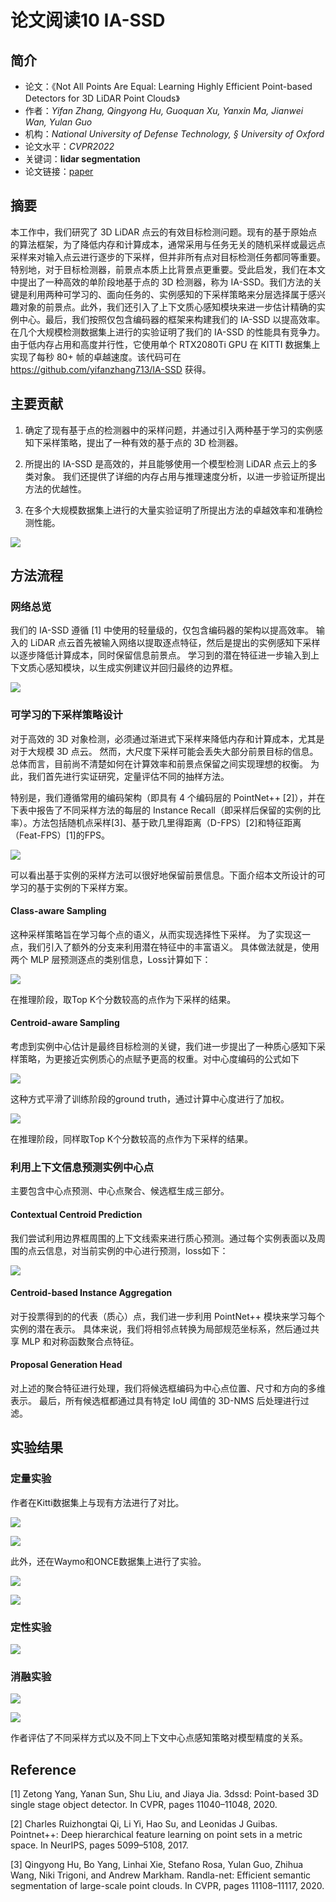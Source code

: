 # 论文阅读10 IA-SSD





<!--more-->

## 简介

-   论文：《Not All Points Are Equal: Learning Highly Efficient Point-based Detectors for 3D LiDAR Point Clouds》
-   作者：_Yifan Zhang, Qingyong Hu, Guoquan Xu, Yanxin Ma, Jianwei Wan, Yulan Guo_
-   机构：_National University of Defense Technology, § University of Oxford_
-   论文水平：_CVPR2022_
-   关键词：**lidar segmentation**
-   论文链接：[paper](https://arxiv.org/pdf/2203.11139v1.pdf) 

## 摘要

本工作中，我们研究了 3D LiDAR 点云的有效目标检测问题。现有的基于原始点的算法框架，为了降低内存和计算成本，通常采用与任务无关的随机采样或最远点采样来对输入点云进行逐步的下采样，但并非所有点对目标检测任务都同等重要。特别地，对于目标检测器，前景点本质上比背景点更重要。受此启发，我们在本文中提出了一种高效的单阶段地基于点的 3D 检测器，称为 IA-SSD。我们方法的关键是利用两种可学习的、面向任务的、实例感知的下采样策略来分层选择属于感兴趣对象的前景点。此外，我们还引入了上下文质心感知模块来进一步估计精确的实例中心。最后，我们按照仅包含编码器的框架来构建我们的 IA-SSD 以提高效率。在几个大规模检测数据集上进行的实验证明了我们的 IA-SSD 的性能具有竞争力。由于低内存占用和高度并行性，它使用单个 RTX2080Ti GPU 在 KITTI 数据集上实现了每秒 80+ 帧的卓越速度。该代码可在 https://github.com/yifanzhang713/IA-SSD 获得。


## 主要贡献

1.  确定了现有基于点的检测器中的采样问题，并通过引入两种基于学习的实例感知下采样策略，提出了一种有效的基于点的 3D 检测器。
    
2.  所提出的 IA-SSD 是高效的，并且能够使用一个模型检测 LiDAR 点云上的多类对象。 我们还提供了详细的内存占用与推理速度分析，以进一步验证所提出方法的优越性。
    
3.  在多个大规模数据集上进行的大量实验证明了所提出方法的卓越效率和准确检测性能。

![](https://pictures-1309138036.cos.ap-nanjing.myqcloud.com/img/1.jpg)

## 方法流程

### 网络总览

我们的 IA-SSD 遵循 [1] 中使用的轻量级的，仅包含编码器的架构以提高效率。 输入的 LiDAR 点云首先被输入网络以提取逐点特征，然后是提出的实例感知下采样以逐步降低计算成本，同时保留信息前景点。 学习到的潜在特征进一步输入到上下文质心感知模块，以生成实例建议并回归最终的边界框。

![](https://pictures-1309138036.cos.ap-nanjing.myqcloud.com/img/Snipaste_2022-03-26_14-31-59.jpg)

### 可学习的下采样策略设计

对于高效的 3D 对象检测，必须通过渐进式下采样来降低内存和计算成本，尤其是对于大规模 3D 点云。 然而，大尺度下采样可能会丢失大部分前景目标的信息。 总体而言，目前尚不清楚如何在计算效率和前景点保留之间实现理想的权衡。 为此，我们首先进行实证研究，定量评估不同的抽样方法。

特别是，我们遵循常用的编码架构（即具有 4 个编码层的 PointNet++ [2]），并在下表中报告了不同采样方法的每层的 Instance Recall（即采样后保留的实例的比率）。方法包括随机点采样[3]、基于欧几里得距离（D-FPS）[2]和特征距离（Feat-FPS）[1]的FPS。

![](https://pictures-1309138036.cos.ap-nanjing.myqcloud.com/img/Snipaste_2022-03-26_14-33-02.jpg)

可以看出基于实例的采样方法可以很好地保留前景信息。下面介绍本文所设计的可学习的基于实例的下采样方案。

#### Class-aware Sampling

这种采样策略旨在学习每个点的语义，从而实现选择性下采样。 为了实现这一点，我们引入了额外的分支来利用潜在特征中的丰富语义。 具体做法就是，使用两个 MLP 层预测逐点的类别信息，Loss计算如下：

![](https://pictures-1309138036.cos.ap-nanjing.myqcloud.com/img/Snipaste_2022-03-26_14-32-14.jpg)

在推理阶段，取Top K个分数较高的点作为下采样的结果。

#### Centroid-aware Sampling

考虑到实例中心估计是最终目标检测的关键，我们进一步提出了一种质心感知下采样策略，为更接近实例质心的点赋予更高的权重。对中心度编码的公式如下

![](https://pictures-1309138036.cos.ap-nanjing.myqcloud.com/img/Snipaste_2022-03-26_14-32-44.jpg)

这种方式平滑了训练阶段的ground truth，通过计算中心度进行了加权。

![](https://pictures-1309138036.cos.ap-nanjing.myqcloud.com/img/Snipaste_2022-03-26_14-32-26.jpg)

在推理阶段，同样取Top K个分数较高的点作为下采样的结果。

### 利用上下文信息预测实例中心点

主要包含中心点预测、中心点聚合、候选框生成三部分。

#### Contextual Centroid Prediction

我们尝试利用边界框周围的上下文线索来进行质心预测。通过每个实例表面以及周围的点云信息，对当前实例的中心进行预测，loss如下：

![](https://pictures-1309138036.cos.ap-nanjing.myqcloud.com/img/Snipaste_2022-03-26_15-04-14.jpg)

#### Centroid-based Instance Aggregation

对于投票得到的的代表（质心）点，我们进一步利用 PointNet++ 模块来学习每个实例的潜在表示。 具体来说，我们将相邻点转换为局部规范坐标系，然后通过共享 MLP 和对称函数聚合点特征。

#### Proposal Generation Head

对上述的聚合特征进行处理，我们将候选框编码为中心点位置、尺寸和方向的多维表示。 最后，所有候选框都通过具有特定 IoU 阈值的 3D-NMS 后处理进行过滤。

## 实验结果

### 定量实验

作者在Kitti数据集上与现有方法进行了对比。

![](https://pictures-1309138036.cos.ap-nanjing.myqcloud.com/img/Snipaste_2022-03-26_14-33-33.jpg)

![](https://pictures-1309138036.cos.ap-nanjing.myqcloud.com/img/Snipaste_2022-03-26_14-34-02.jpg)

此外，还在Waymo和ONCE数据集上进行了实验。

![](https://pictures-1309138036.cos.ap-nanjing.myqcloud.com/img/Snipaste_2022-03-26_14-34-13.jpg)

![](https://pictures-1309138036.cos.ap-nanjing.myqcloud.com/img/Snipaste_2022-03-26_14-34-13.jpg)

### 定性实验

![](https://pictures-1309138036.cos.ap-nanjing.myqcloud.com/img/Snipaste_2022-03-26_14-34-32.jpg)

### 消融实验

![](https://pictures-1309138036.cos.ap-nanjing.myqcloud.com/img/Snipaste_2022-03-26_14-34-46.jpg)

![](https://pictures-1309138036.cos.ap-nanjing.myqcloud.com/img/Snipaste_2022-03-26_14-34-46.jpg)

作者评估了不同采样方式以及不同上下文中心点感知策略对模型精度的关系。

## Reference

[1] Zetong Yang, Yanan Sun, Shu Liu, and Jiaya Jia. 3dssd: Point-based 3D single stage object detector. In CVPR, pages 11040–11048, 2020.

[2] Charles Ruizhongtai Qi, Li Yi, Hao Su, and Leonidas J Guibas. Pointnet++: Deep hierarchical feature learning on point sets in a metric space. In NeurIPS, pages 5099–5108, 2017.

[3] Qingyong Hu, Bo Yang, Linhai Xie, Stefano Rosa, Yulan Guo, Zhihua Wang, Niki Trigoni, and Andrew Markham. Randla-net: Efficient semantic segmentation of large-scale point clouds. In CVPR, pages 11108–11117, 2020.
